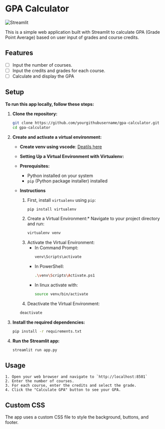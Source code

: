 
# GPA Calculator

![Streamlit](https://img.shields.io/badge/Streamlit-0E1117?style=for-the-badge&logo=streamlit&logoColor=white)

This is a simple web application built with Streamlit to calculate GPA (Grade Point Average) based on user input of grades and course credits.

## Features
 - [ ] Input the number of courses.
 - [ ] Input the credits and grades for each course.
 - [ ] Calculate and display the GPA
## Setup

**To run this app locally, follow these steps:**

1. **Clone the repository:**

   ```bash
   git clone https://github.com/yourgithubusername/gpa-calculator.git
   cd gpa-calculator
2. **Create and activate a virtual environment:**

   -  **Create venv using vscode**: [Deatils here](https://code.visualstudio.com/docs/python/environments)
   -  **Setting Up a Virtual Environment with Virtualenv:**
   -  **Prerequisites:**
        - Python installed on your system
       - `pip` (Python package installer) installed

    - **Instructions**

	    1. First, install `virtualenv`  using `pip`:
           ```bash
           pip install virtualenv
	    2. Create a Virtual Environment:*
            Navigate to your project directory and run:
             ```bash
             virtualenv venv
	    3. Activate the Virtual Environment:
            - In Command Prompt:
              ```bash 
              venv\Scripts\activate
			- In PowerShell:
                ```bash
                .\venv\Scripts\Activate.ps1
  		   - In linux activate with:
              ```bash
              source venv/bin/activate
	  4. Deactivate the Virtual Environment:
       ```bash
       deactivate    
 3. **Install the required dependencies:**
    
    ```bash
    pip install -r requirements.txt
4. **Run the Streamlit app:**
	```bash
	streamlit run app.py


## Usage

    1. Open your web browser and navigate to `http://localhost:8501`
    2. Enter the number of courses.
    3. For each course, enter the credits and select the grade.
    4. Click the "Calculate GPA" button to see your GPA.
## Custom CSS
The app uses a custom CSS file to style the background, buttons, and footer.
